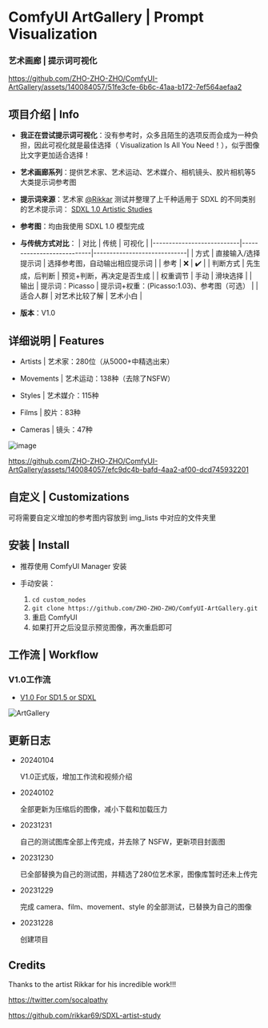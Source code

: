 <!---
![AG项目图](https://github.com/ZHO-ZHO-ZHO/ComfyUI-ArtGallery/assets/140084057/ef8ea90e-16a9-4882-8545-8fbceea39ca6)
--->
<!---
![artgallery新项目图](https://github.com/ZHO-ZHO-ZHO/ComfyUI-ArtGallery/assets/140084057/e7f2fde4-d138-4f32-80d1-50cda798992a)
--->

# ComfyUI ArtGallery | Prompt Visualization
### 艺术画廊 | 提示词可视化 

https://github.com/ZHO-ZHO-ZHO/ComfyUI-ArtGallery/assets/140084057/51fe3cfe-6b6c-41aa-b172-7ef564aefaa2


## 项目介绍 | Info

- **我正在尝试提示词可视化**：没有参考时，众多且陌生的选项反而会成为一种负担，因此可视化就是最佳选择（ Visualization Is All You Need！），似乎图像比文字更加适合选择！

- **艺术画廊系列**：提供艺术家、艺术运动、艺术媒介、相机镜头、胶片相机等5大类提示词参考图

- **提示词来源**：艺术家 [@Rikkar](https://github.com/rikkar69) 测试并整理了上千种适用于 SDXL 的不同类别的艺术提示词： [SDXL 1.0 Artistic Studies](https://rikkar69.github.io/SDXL-artist-study/)

- **参考图**：均由我使用 SDXL 1.0 模型完成

- **与传统方式对比**：
    | 对比                      | 传统                      | 可视化                       |
    |---------------------------|---------------------------|-----------------------------|
    | 方式                      | 直接输入/选择提示词         | 选择参考图，自动输出相应提示词 |
    | 参考                      | ❌                        | ✔️                          |
    | 判断方式                   | 先生成，后判断             | 预览+判断，再决定是否生成      |
    | 权重调节                   | 手动                      | 滑块选择                      |
    | 输出                      | 提示词：Picasso            | 提示词+权重：(Picasso:1.03)、参考图（可选）     |
    | 适合人群                   | 对艺术比较了解             | 艺术小白                      |

<!---
    🕗 传统：直接输入/选择提示词（如艺术家或风格），没有预览或参考，当面对众多选择或不熟悉的艺术家/风格时，往往无法确定其效果，只能通过生成之后再做出判断，十分不便。另外还需手动输入或调节权重。
    🆕 可视化：提供选择预览，不论是直接选择还是搜索，选好之后会自动出现对应的参考图，只需直接选择喜欢的图即可，节点会自动输出艺术家/风格等提示词给模型，同时还提供滑动选择权重，直观且方便
--->

- **版本**：V1.0


## 详细说明 | Features

- Artists | 艺术家：280位（从5000+中精选出来）

- Movements | 艺术运动：138种（去除了NSFW）

- Styles | 艺术媒介：115种

- Films | 胶片：83种

- Cameras | 镜头：47种

<!---
- 艺术家（280+）
- 艺术运动（130+）
- 艺术媒介（110+）
- 相机镜头（40+）
- 胶片相机（80+）
--->

![image](https://github.com/ZHO-ZHO-ZHO/ComfyUI-ArtGallery/assets/140084057/7475e692-aba2-4201-a6c8-612217566925)


https://github.com/ZHO-ZHO-ZHO/ComfyUI-ArtGallery/assets/140084057/efc9dc4b-bafd-4aa2-af00-dcd745932201


## 自定义 | Customizations

可将需要自定义增加的参考图内容放到 img_lists 中对应的文件夹里




## 安装 | Install

- 推荐使用 ComfyUI Manager 安装

- 手动安装：
    1. `cd custom_nodes`
    2. `git clone https://github.com/ZHO-ZHO-ZHO/ComfyUI-ArtGallery.git`
    3. 重启 ComfyUI
    4. 如果打开之后没显示预览图像，再次重启即可

## 工作流 | Workflow

### V1.0工作流

- [V1.0 For SD1.5 or SDXL](https://github.com/ZHO-ZHO-ZHO/ComfyUI-ArtGallery/blob/main/ArtGallery%20Workflows/ArtGallery%20V1.0%E3%80%90Zho%E3%80%91.json)

![ArtGallery](https://github.com/ZHO-ZHO-ZHO/ComfyUI-ArtGallery/assets/140084057/bd3673b6-16b0-46ee-92ee-6b5ebf446bb5)



## 更新日志

- 20240104

  V1.0正式版，增加工作流和视频介绍

- 20240102

  全部更新为压缩后的图像，减小下载和加载压力

- 20231231

  自己的测试图库全部上传完成，并去除了 NSFW，更新项目封面图

- 20231230

  已全部替换为自己的测试图，并精选了280位艺术家，图像库暂时还未上传完

- 20231229
  
    完成 camera、film、movement、style 的全部测试，已替换为自己的图像

- 20231228
  
    创建项目


## Credits

Thanks to the artist Rikkar for his incredible work!!!

https://twitter.com/socalpathy

https://github.com/rikkar69/SDXL-artist-study



<!---
![image](https://github.com/ZHO-ZHO-ZHO/ComfyUI-ArtGallery/assets/140084057/c03ebcb1-7e01-42f2-beed-7462b1888e04)
--->

<!---
https://github.com/ZHO-ZHO-ZHO/ComfyUI-ArtGallery/assets/140084057/06aa5a58-bedf-4351-a103-d62469b9ae33
--->

<!---
## 预览

Artists | 艺术家：280位（从5000+中精选出来）

Movements | 艺术运动：138种（去除了NSFW）

Styles | 艺术媒介：115种

Films | 胶片：83种

Cameras | 镜头：47种

已全部替换为自己的测试图，并精选了280位艺术家
--->

<!---
## 简介（还在完善中）

https://github.com/ZHO-ZHO-ZHO/ComfyUI-ArtGallery/assets/140084057/8983390d-4c41-4dad-9271-46067e8c9337

I am trying to visualize the selection of prompts: 

Choosing prompts has never really been suitable for humans, especially when there are a lot of prompts to choose from. 

Selecting corresponding visual references is a more suitable way, and that's what I am currently working on.




I am testing the integration of thousands of different categories of art prompts by the artist [@Rikkar](https://github.com/rikkar69). 

The initial version is already usable, but I am still working on further optimization.

Currently, all five major categories have been implemented, and when you select a name, you will directly see the corresponding image on the node.

![Dingtalk_20231228030726](https://github.com/ZHO-ZHO-ZHO/ComfyUI-ArtGallery/assets/140084057/2a18c545-ed56-4261-a631-31bfea39e2f4)

prompt from https://rikkar69.github.io/SDXL-artist-study/

我正在尝试把提示词可视化：

选择提示词其实也并不真的适合人类（尤其当提示词特别多的时候），选择相应的参考图才是更合适的方式，这就是我正在做的事情

我正在把艺术家 Rikkar 测试整合的几千种 不同类别的 艺术提示词可视化 

现在初版已经可以用，不过我还在继续优化

目前5大分类的节点均已实现，当你选择名称时你会在节点上直接看到对应的图

已换为自己的测试图

非常感谢 Rikkar 的大量测试！！！
--->



